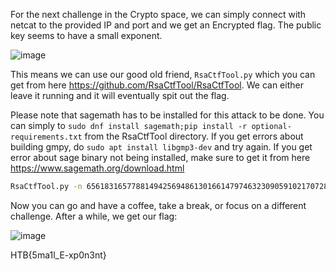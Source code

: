 For the next challenge in the Crypto space, we can simply connect with netcat to the provided IP and port and we get an Encrypted flag. The public key seems to have a small exponent.

![image](https://user-images.githubusercontent.com/80063008/227491185-410343e3-4f62-4d43-8f2e-0a229424274a.png)

This means we can use our good old friend, `RsaCtfTool.py` which you can get from here https://github.com/RsaCtfTool/RsaCtfTool. We can either leave it running and it will eventually spit out the flag.

Please note that sagemath has to be installed for this attack to be done. You can simply to `sudo dnf install sagemath;pip install -r optional-requirements.txt` from the RsaCtfTool directory. If you get errors about building gmpy, do `sudo apt install libgmp3-dev` and try again. If you get error about sage binary not being installed, make sure to get it from here https://www.sagemath.org/download.html

```bash
RsaCtfTool.py -n 6561831657788149425694861301661479746323090591021707282323926588779254530106072593657744854168880717731602676903001378433383937484930939128266885943288847 -e 3 --uncipher 70407336670535933819674104208890254240063781538460394662998902860952366439176467447947737680952277637330523818962104685553250402512989897886053
```
Now you can go and have a coffee, take a break, or focus on a different challenge. After a while, we get our flag:

![image](https://user-images.githubusercontent.com/80063008/227500656-a3562617-ff7c-425f-b5ca-7611059cc57a.png)

HTB{5ma1l_E-xp0n3nt}